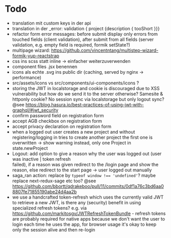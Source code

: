 # Todo
  * translation mit custom keys in der api
  * translation in der _error: validation { project {description { tooShort }}}
  * refactor form error messages: before submit display only errors from touched fields
    (client validation), after submit from all fields (server validation, e.g. empty field is
    required, formik setState?)
  * multipage wizard: https://github.com/vincentntang/multistep-wizard-formik-yup-reactstrap
  * css ins scss statt inline -> einfacher weiterzuverwenden
  * component files .jsx benennen
  * icons als echte .svg ins public dir (caching, served by nginx -> performance)
  * src/assets/icons vs src/components/ui-components/icons ?
  * storing the JWT in localstorage and cookie is discouraged due to XSS vulnerability but how do we send
    it to the server otherwise? Samesite & httponly cookie? No session sync via localstorage but only logout sync? @see https://blog.hasura.io/best-practices-of-using-jwt-with-graphql/#jwt_security
  * confirm password field on registration form
  * accept AGB checkbox on registration form
  * accept privacy declaration on registration form
  * when a logged out user creates a new project and without registering/logging in tries to 
    create another project the first one is overwritten -> show warning instead, only one Project in state.newProject
  * Logout: add option to give a reason why the user was logged out (user was inactive | token refresh   
    failed), if a reason was given redirect to the /login page and show the reason, else redirect to the
    start page -> user logged out manually
  * saga_ran action: replace by ``typeof window !== 'undefined'``? maybe replace next-redux-sage etc too?  @see https://github.com/bbortt/qdrakeboo/pull/11/commits/0df1a76c3bd6aa08807fe71855190abe24d4aa2b
  * we use a handcrafted token-refresh which uses the currently valid JWT to retrieve a new JWT, is there
    any (security) benefit in using specialized refresh tokens? e.g. via https://github.com/markitosgv/JWTRefreshTokenBundle - refresh tokens are probably required for native apps because we don't want the user to login each time he uses the app, for browser usage it's okay to keep only the session alive and then re-login
  